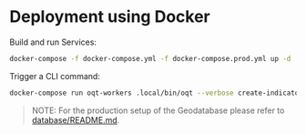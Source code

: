 # Deployment using Docker

Build and run Services:

```bash
docker-compose -f docker-compose.yml -f docker-compose.prod.yml up -d
```

Trigger a CLI command:

```bash
docker-compose run oqt-workers .local/bin/oqt --verbose create-indicator -i GhsPopComparison --infile data/heidelberg_altstadt.geojson
```

> NOTE: For the production setup of the Geodatabase please refer to [database/README.md](database/README.md).
